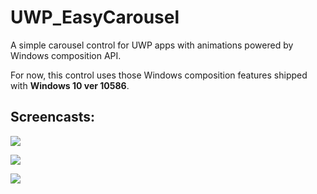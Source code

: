 # UWP_EasyCarousel
A simple carousel control for UWP apps with animations powered by Windows composition API.

For now, this control uses those Windows composition features shipped with **Windows 10 ver 10586**.

## Screencasts:

![](https://raw.githubusercontent.com/validvoid/UWP_EasyCarousel/master/screencast_1.gif)

![](https://raw.githubusercontent.com/validvoid/UWP_EasyCarousel/master/screencast_2.gif)

![](https://raw.githubusercontent.com/validvoid/UWP_EasyCarousel/master/screencast_3.gif)
